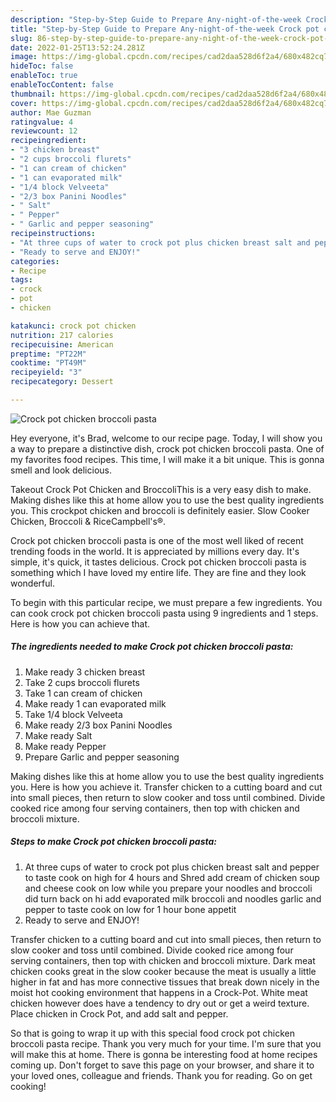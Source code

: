 ```yaml
---
description: "Step-by-Step Guide to Prepare Any-night-of-the-week Crock pot chicken broccoli pasta"
title: "Step-by-Step Guide to Prepare Any-night-of-the-week Crock pot chicken broccoli pasta"
slug: 86-step-by-step-guide-to-prepare-any-night-of-the-week-crock-pot-chicken-broccoli-pasta
date: 2022-01-25T13:52:24.281Z
image: https://img-global.cpcdn.com/recipes/cad2daa528d6f2a4/680x482cq70/crock-pot-chicken-broccoli-pasta-recipe-main-photo.jpg
hideToc: false
enableToc: true
enableTocContent: false
thumbnail: https://img-global.cpcdn.com/recipes/cad2daa528d6f2a4/680x482cq70/crock-pot-chicken-broccoli-pasta-recipe-main-photo.jpg
cover: https://img-global.cpcdn.com/recipes/cad2daa528d6f2a4/680x482cq70/crock-pot-chicken-broccoli-pasta-recipe-main-photo.jpg
author: Mae Guzman
ratingvalue: 4
reviewcount: 12
recipeingredient:
- "3 chicken breast"
- "2 cups broccoli flurets"
- "1 can cream of chicken"
- "1 can evaporated milk"
- "1/4 block Velveeta"
- "2/3 box Panini Noodles"
- " Salt"
- " Pepper"
- " Garlic and pepper seasoning"
recipeinstructions:
- "At three cups of water to crock pot plus chicken breast salt and pepper to taste cook on high for 4 hours and Shred add cream of chicken soup and cheese cook on low while you prepare your noodles and broccoli did turn back on hi add evaporated milk broccoli and noodles garlic and pepper to taste cook on low for 1 hour bone appetit"
- "Ready to serve and ENJOY!"
categories:
- Recipe
tags:
- crock
- pot
- chicken

katakunci: crock pot chicken 
nutrition: 217 calories
recipecuisine: American
preptime: "PT22M"
cooktime: "PT49M"
recipeyield: "3"
recipecategory: Dessert

---
```



![Crock pot chicken broccoli pasta](https://img-global.cpcdn.com/recipes/cad2daa528d6f2a4/680x482cq70/crock-pot-chicken-broccoli-pasta-recipe-main-photo.jpg)

Hey everyone, it's Brad, welcome to our recipe page. Today, I will show you a way to prepare a distinctive dish, crock pot chicken broccoli pasta. One of my favorites food recipes. This time, I will make it a bit unique. This is gonna smell and look delicious.

Takeout Crock Pot Chicken and BroccoliThis is a very easy dish to make. Making dishes like this at home allow you to use the best quality ingredients you. This crockpot chicken and broccoli is definitely easier. Slow Cooker Chicken, Broccoli & RiceCampbell&#39;s®.

Crock pot chicken broccoli pasta is one of the most well liked of recent trending foods in the world. It is appreciated by millions every day. It's simple, it's quick, it tastes delicious. Crock pot chicken broccoli pasta is something which I have loved my entire life. They are fine and they look wonderful.


To begin with this particular recipe, we must prepare a few ingredients. You can cook crock pot chicken broccoli pasta using 9 ingredients and 1 steps. Here is how you can achieve that.

<!--inarticleads1-->

##### The ingredients needed to make Crock pot chicken broccoli pasta:

1. Make ready 3 chicken breast
1. Take 2 cups broccoli flurets
1. Take 1 can cream of chicken
1. Make ready 1 can evaporated milk
1. Take 1/4 block Velveeta
1. Make ready 2/3 box Panini Noodles
1. Make ready  Salt
1. Make ready  Pepper
1. Prepare  Garlic and pepper seasoning


Making dishes like this at home allow you to use the best quality ingredients you. Here is how you achieve it. Transfer chicken to a cutting board and cut into small pieces, then return to slow cooker and toss until combined. Divide cooked rice among four serving containers, then top with chicken and broccoli mixture. 

<!--inarticleads2-->

##### Steps to make Crock pot chicken broccoli pasta:

1. At three cups of water to crock pot plus chicken breast salt and pepper to taste cook on high for 4 hours and Shred add cream of chicken soup and cheese cook on low while you prepare your noodles and broccoli did turn back on hi add evaporated milk broccoli and noodles garlic and pepper to taste cook on low for 1 hour bone appetit
1. Ready to serve and ENJOY!

Transfer chicken to a cutting board and cut into small pieces, then return to slow cooker and toss until combined. Divide cooked rice among four serving containers, then top with chicken and broccoli mixture. Dark meat chicken cooks great in the slow cooker because the meat is usually a little higher in fat and has more connective tissues that break down nicely in the moist hot cooking environment that happens in a Crock-Pot. White meat chicken however does have a tendency to dry out or get a weird texture. Place chicken in Crock Pot, and add salt and pepper. 

So that is going to wrap it up with this special food crock pot chicken broccoli pasta recipe. Thank you very much for your time. I'm sure that you will make this at home. There is gonna be interesting food at home recipes coming up. Don't forget to save this page on your browser, and share it to your loved ones, colleague and friends. Thank you for reading. Go on get cooking!
